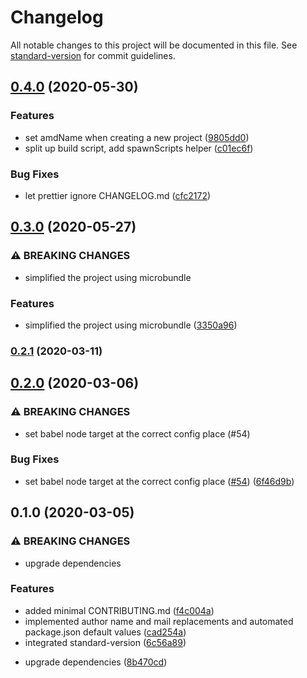 # Changelog

All notable changes to this project will be documented in this file. See [standard-version](https://github.com/conventional-changelog/standard-version) for commit guidelines.

## [0.4.0](https://github.com/witneyjs/witney/compare/v0.3.0...v0.4.0) (2020-05-30)


### Features

* set amdName when creating a new project ([9805dd0](https://github.com/witneyjs/witney/commit/9805dd039d43fb328a0bed9e8c261f5e4102c259))
* split up build script, add spawnScripts helper ([c01ec6f](https://github.com/witneyjs/witney/commit/c01ec6fd5bb24c19fa2ed0fca0fd85592899b3f4))


### Bug Fixes

* let prettier ignore CHANGELOG.md ([cfc2172](https://github.com/witneyjs/witney/commit/cfc21724f1d6d3b5c61dd0150940fc387be5458f))

## [0.3.0](https://github.com/witneyjs/witney/compare/v0.2.1...v0.3.0) (2020-05-27)


### ⚠ BREAKING CHANGES

* simplified the project using microbundle

### Features

* simplified the project using microbundle ([3350a96](https://github.com/witneyjs/witney/commit/3350a96fd8f7d23b7d16b4a7b0c52db867fad72e))

### [0.2.1](https://github.com/witneyjs/witney/compare/v0.2.0...v0.2.1) (2020-03-11)

## [0.2.0](https://github.com/witneyjs/witney/compare/v0.1.0...v0.2.0) (2020-03-06)

### ⚠ BREAKING CHANGES

- set babel node target at the correct config place (#54)

### Bug Fixes

- set babel node target at the correct config place ([#54](https://github.com/witneyjs/witney/issues/54)) ([6f46d9b](https://github.com/witneyjs/witney/commit/6f46d9bd3550d15cdf290fce39c7f54a8a8c83fa))

## 0.1.0 (2020-03-05)

### ⚠ BREAKING CHANGES

- upgrade dependencies

### Features

- added minimal CONTRIBUTING.md ([f4c004a](https://github.com/witneyjs/witney/commit/f4c004a71cc11f6530831de9995a407f6d32b7ac))
- implemented author name and mail replacements and automated package.json default values ([cad254a](https://github.com/witneyjs/witney/commit/cad254a2bc63bd0f68cc43b8217bd6f0218b89ce))
- integrated standard-version ([6c56a89](https://github.com/witneyjs/witney/commit/6c56a899ac6ddded6158b6bb924a2bf8c78da2b3))

* upgrade dependencies ([8b470cd](https://github.com/witneyjs/witney/commit/8b470cd6839a3b0ce77a64cb410369f2907857e5))
